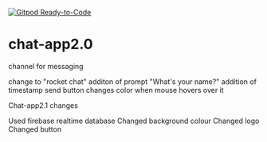 [![Gitpod Ready-to-Code](https://img.shields.io/badge/Gitpod-Ready--to--Code-blue?logo=gitpod)](https://gitpod.io/#https://github.com/varune123/chat-app2.0) 

# chat-app2.0
channel for messaging

change to "rocket chat"
additon of prompt "What's your name?"
addition of timestamp
send button changes color when mouse hovers over it


Chat-app2.1 changes

Used firebase realtime database
Changed background colour
Changed logo
Changed button
